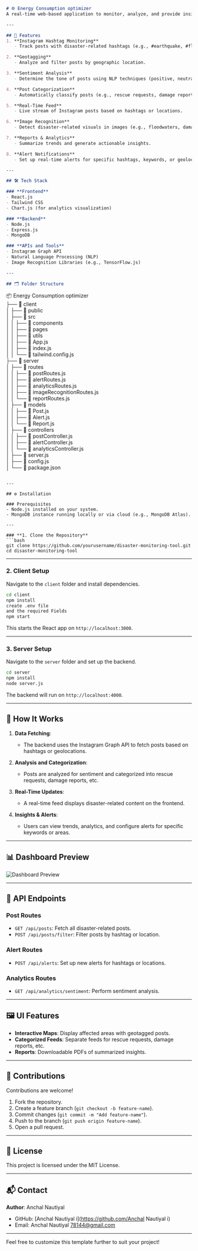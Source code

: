 
```markdown
# 🌐 Energy Consumption optimizer  
A real-time web-based application to monitor, analyze, and provide insights into disaster-related content from Instagram. This tool uses cutting-edge technologies to enhance situational awareness and assist Energy Consumption Optimizer teams.

---

## 🚀 Features  
1. **Instagram Hashtag Monitoring**  
   - Track posts with disaster-related hashtags (e.g., #earthquake, #flood).  

2. **Geotagging**  
   - Analyze and filter posts by geographic location.  

3. **Sentiment Analysis**  
   - Determine the tone of posts using NLP techniques (positive, neutral, negative).  

4. **Post Categorization**  
   - Automatically classify posts (e.g., rescue requests, damage reports).  

5. **Real-Time Feed**  
   - Live stream of Instagram posts based on hashtags or locations.  

6. **Image Recognition**  
   - Detect disaster-related visuals in images (e.g., floodwaters, damage).  

7. **Reports & Analytics**  
   - Summarize trends and generate actionable insights.  

8. **Alert Notifications**  
   - Set up real-time alerts for specific hashtags, keywords, or geolocations.

---

## 🛠️ Tech Stack  

### **Frontend**  
- React.js  
- Tailwind CSS  
- Chart.js (for analytics visualization)  

### **Backend**  
- Node.js  
- Express.js  
- MongoDB  

### **APIs and Tools**  
- Instagram Graph API  
- Natural Language Processing (NLP)  
- Image Recognition Libraries (e.g., TensorFlow.js)  

---

## 🗂️ Folder Structure  

```
📦 Energy Consumption optimizer  
├── 📁 client  
│   ├── 📁 public  
│   ├── 📁 src  
│   │   ├── 📁 components  
│   │   ├── 📁 pages  
│   │   ├── 📁 utils  
│   │   ├── 📄 App.js  
│   │   ├── 📄 index.js  
│   │   └── 📄 tailwind.config.js  
├── 📁 server  
│   ├── 📁 routes  
│   │   ├── 📄 postRoutes.js  
│   │   ├── 📄 alertRoutes.js  
│   │   ├── 📄 analyticsRoutes.js  
│   │   ├── 📄 imageRecognitionRoutes.js  
│   │   └── 📄 reportRoutes.js  
│   ├── 📁 models  
│   │   ├── 📄 Post.js  
│   │   ├── 📄 Alert.js  
│   │   └── 📄 Report.js  
│   ├── 📁 controllers  
│   │   ├── 📄 postController.js  
│   │   ├── 📄 alertController.js  
│   │   └── 📄 analyticsController.js  
│   ├── 📄 server.js  
│   ├── 📄 config.js  
│   └── 📄 package.json  
```

---

## ⚙️ Installation  

### Prerequisites  
- Node.js installed on your system.  
- MongoDB instance running locally or via cloud (e.g., MongoDB Atlas).  

---

### **1. Clone the Repository**  
```bash  
git clone https://github.com/yourusername/disaster-monitoring-tool.git  
cd disaster-monitoring-tool  
```

---

### **2. Client Setup**  
Navigate to the `client` folder and install dependencies.  
```bash  
cd client  
npm install
create .env file
and the required Fields
npm start  
```

This starts the React app on `http://localhost:3000`.

---

### **3. Server Setup**  
Navigate to the `server` folder and set up the backend.  
```bash  
cd server  
npm install  
node server.js  
```

The backend will run on `http://localhost:4000`.  

---

## 🌟 How It Works  

1. **Data Fetching**:  
   - The backend uses the Instagram Graph API to fetch posts based on hashtags or geolocations.  

2. **Analysis and Categorization**:  
   - Posts are analyzed for sentiment and categorized into rescue requests, damage reports, etc.  

3. **Real-Time Updates**:  
   - A real-time feed displays disaster-related content on the frontend.  

4. **Insights & Alerts**:  
   - Users can view trends, analytics, and configure alerts for specific keywords or areas.  

---

## 📊 Dashboard Preview  

![Dashboard Preview](https://via.placeholder.com/800x400?text=Insert+Dashboard+Screenshot+Here)  

---

## 📜 API Endpoints  

### **Post Routes**  
- `GET /api/posts`: Fetch all disaster-related posts.  
- `POST /api/posts/filter`: Filter posts by hashtag or location.  

### **Alert Routes**  
- `POST /api/alerts`: Set up new alerts for hashtags or locations.  

### **Analytics Routes**  
- `GET /api/analytics/sentiment`: Perform sentiment analysis.  

---

## 🖼️ UI Features  
- **Interactive Maps**: Display affected areas with geotagged posts.  
- **Categorized Feeds**: Separate feeds for rescue requests, damage reports, etc.  
- **Reports**: Downloadable PDFs of summarized insights.  

---

## 🤝 Contributions  
Contributions are welcome!  
1. Fork the repository.  
2. Create a feature branch (`git checkout -b feature-name`).  
3. Commit changes (`git commit -m "Add feature-name"`).  
4. Push to the branch (`git push origin feature-name`).  
5. Open a pull request.

---

## 🔗 License  
This project is licensed under the MIT License.  

---

## 📬 Contact  
**Author**: Anchal Nautiyal   
- GitHub: [Anchal Nautiyal i](https://github.com/Anchal Nautiyal i)  
- Email: Anchal Nautiyal 78144@gmail.com 

---

Feel free to customize this template further to suit your project!
